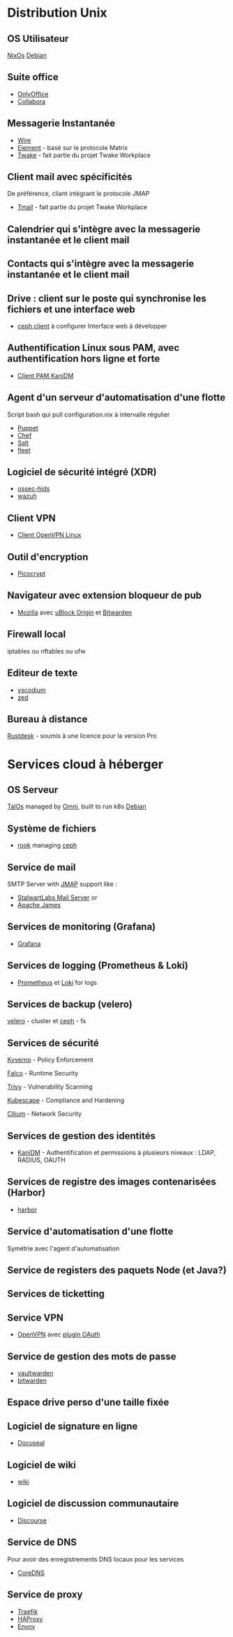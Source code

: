 # Distribution Unix


## OS Utilisateur
[NixOs](https://nixos.org/)
[Debian](https://www.debian.org/index.fr.html)

## Suite office
- [OnlyOffice](https://github.com/ONLYOFFICE/DesktopEditors)
- [Collabora](https://github.com/CollaboraOnline/online)

## Messagerie Instantanée
- [Wire](https://github.com/wireapp/wire)
- [Element](https://github.com/element-hq) - basé sur le protocole Matrix
- [Twake](https://github.com/linagora/twake-on-matrix) - fait partie du projet Twake Workplace

## Client mail avec spécificités
De préférence, cliant intégrant le protocole JMAP
- [Tmail](https://github.com/linagora/tmail-flutter) - fait partie du projet Twake Workplace

## Calendrier qui s'intègre avec la messagerie instantanée et le client mail
## Contacts qui s'intègre avec la messagerie instantanée et le client mail

## Drive : client sur le poste qui synchronise les fichiers et une interface web
- [ceph client](https://github.com/ceph/ceph) à configurer
Interface web à développer

## Authentification Linux sous PAM, avec authentification hors ligne et forte
- [Client PAM KaniDM](https://github.com/kanidm/kanidm)

## Agent d'un serveur d'automatisation d'une flotte
Script bash qui pull configuration.nix à intervalle régulier
- [Puppet](https://github.com/puppetlabs/puppet)
- [Chef](https://github.com/chef/chef)
- [Salt](https://github.com/saltstack/salt)
- [fleet](https://github.com/fleetdm/fleet)

## Logiciel de sécurité intégré (XDR)
- [ossec-hids](https://github.com/ossec/ossec-hids)
- [wazuh](https://github.com/wazuh/wazuh)

## Client VPN
- [Client OpenVPN Linux](https://github.com/OpenVPN/openvpn3-linux)

## Outil d'encryption
- [Picocrypt](https://github.com/Picocrypt/Picocrypt)

## Navigateur avec extension bloqueur de pub
- [Mozilla](https://hg.mozilla.org/) avec
[uBlock Origin](https://github.com/gorhill/uBlock) et
[Bitwarden](https://github.com/bitwarden/clients)

## Firewall local
iptables ou nftables ou ufw

## Editeur de texte
- [vscodium](https://github.com/VSCodium/vscodium)
- [zed](https://github.com/zed-industries/zed)

## Bureau à distance
[Rustdesk](https://github.com/rustdesk/rustdesk) - soumis à une licence pour la version Pro

# Services cloud à héberger

## OS Serveur
[TalOs](https://github.com/siderolabs/talos) managed by [Omni](https://github.com/siderolabs/omni), built to run k8s
[Debian](https://www.debian.org/index.fr.html)

## Système de fichiers
- [rook](https://github.com/rook/rook) managing [ceph](https://github.com/ceph/ceph)

## Service de mail
SMTP Server with [JMAP](https://jmap.io/) support like :
- [StalwartLabs Mail Server](https://github.com/stalwartlabs/mail-server) or
- [Apache James](https://github.com/apache/james-project)

## Services de monitoring (Grafana)
- [Grafana](https://github.com/grafana/grafana)

## Services de logging (Prometheus & Loki)
- [Prometheus](https://github.com/prometheus/prometheus)
 et [Loki](https://github.com/grafana/loki) for logs

## Services de backup (velero)
[velero](https://github.com/vmware-tanzu/velero) - cluster
et [ceph](https://github.com/ceph/ceph) - fs


## Services de sécurité
[Kyverno](https://github.com/kyverno/kyverno) - Policy Enforcement

[Falco](https://github.com/falcosecurity/falco) - Runtime Security

[Trivy](https://github.com/aquasecurity/trivy) - Vulnerability Scanning

[Kubescape](https://github.com/kubescape/kubescape) - Compliance and Hardening

[Cilium](https://github.com/cilium/cilium) - Network Security

## Services de gestion des identités
- [KaniDM](https://github.com/kanidm/kanidm) - Authentification et permissions à plusieurs niveaux : LDAP, RADIUS, OAUTH

## Services de registre des images contenarisées (Harbor)
- [harbor](https://github.com/goharbor/harbor)

## Service d'automatisation d'une flotte
Symétrie avec l'agent d'automatisation

## Service de registers des paquets Node (et Java?)

## Services de ticketting

## Service VPN
- [OpenVPN](https://github.com/OpenVPN/openvpn) avec [plugin OAuth](https://github.com/jkroepke/openvpn-auth-oauth2)

## Service de gestion des mots de passe
- [vaultwarden](https://github.com/dani-garcia/vaultwarden)
- [bitwarden](https://github.com/bitwarden/server)

## Espace drive perso d'une taille fixée

## Logiciel de signature en ligne
- [Docuseal](https://github.com/docusealco/docuseal)

## Logiciel de wiki
- [wiki](https://github.com/requarks/wiki)

## Logiciel de discussion communautaire
- [Discourse](https://github.com/discourse/discourse)

## Service de DNS
Pour avoir des enregistrements DNS locaux pour les services
- [CoreDNS](https://github.com/coredns/coredns)


## Service de proxy
- [Traefik](https://github.com/traefik/traefik)
- [HAProxy](https://github.com/haproxy/haproxy)
- [Envoy](https://github.com/envoyproxy/envoy)
